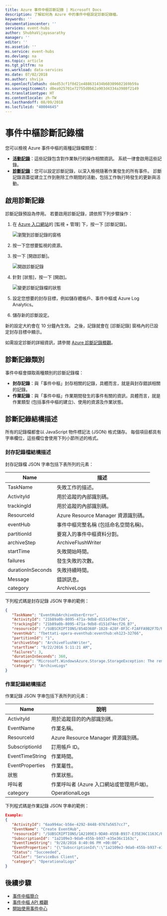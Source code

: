 ```yaml
---
title: Azure 事件中樞診斷記錄 | Microsoft Docs
description: 了解如何為 Azure 中的事件中樞設定診斷記錄檔。
keywords: ''
documentationcenter: ''
services: event-hubs
author: ShubhaVijayasarathy
manager: ''
editor: ''
ms.assetid: ''
ms.service: event-hubs
ms.devlang: na
ms.topic: article
ms.tgt_pltfrm: na
ms.workload: data-services
ms.date: 07/02/2018
ms.author: shvija
ms.openlocfilehash: d4ed53cf1f0d21e488631434b60309602169b59a
ms.sourcegitcommit: d0ea925701e72755d0b62a903d4334a3980f2149
ms.translationtype: HT
ms.contentlocale: zh-TW
ms.lasthandoff: 08/09/2018
ms.locfileid: "40004645"
---
```

# <a name="event-hubs-diagnostic-logs"></a>事件中樞診斷記錄檔

您可以檢視 Azure 事件中樞的兩種記錄檔類型：

* **[活動記錄](../monitoring-and-diagnostics/monitoring-overview-activity-logs.md)**：這些記錄包含對作業執行的操作相關資訊。 系統一律會啟用這些記錄。
* **[診斷記錄](../monitoring-and-diagnostics/monitoring-overview-of-diagnostic-logs.md)**：您可以設定診斷記錄，以深入檢視隨著作業發生的所有事件。 診斷記錄涵蓋從建立工作到刪除工作期間的活動，包括工作執行時發生的更新與活動。

## <a name="enable-diagnostic-logs"></a>啟用診斷記錄

診斷記錄預設為停用。 若要啟用診斷記錄，請依照下列步驟操作：

1.  在 [Azure 入口網站](https://portal.azure.com)的 [監視 + 管理] 下，按一下 [診斷記錄]。

    ![瀏覽到診斷記錄的窗格](./media/event-hubs-diagnostic-logs/image1.png)

2.  按一下您想要監視的資源。

3.  按一下 [開啟診斷]。

    ![開啟診斷記錄](./media/event-hubs-diagnostic-logs/image2.png)

4.  針對 [狀態]，按一下 [開啟]。

    ![變更診斷記錄檔的狀態](./media/event-hubs-diagnostic-logs/image3.png)

5.  設定您想要的封存目標，例如儲存體帳戶、事件中樞或 Azure Log Analytics。

6.  儲存新的診斷設定。

新的設定大約會在 10 分鐘內生效。 之後，記錄就會在 [診斷記錄] 窗格內的已設定封存目標中顯示。

如需設定診斷的詳細資訊，請參閱 [Azure 診斷記錄概觀](../monitoring-and-diagnostics/monitoring-overview-of-diagnostic-logs.md)。

## <a name="diagnostic-logs-categories"></a>診斷記錄類別

事件中樞會擷取兩種類別的診斷記錄檔：

* **封存記錄**：與「事件中樞」封存相關的記錄，具體而言，就是與封存錯誤相關的記錄。
* **作業記錄**：與「事件中樞」作業期間發生的事件有關的資訊，具體而言，就是作業類型 (包括事件中樞的建立)、使用的資源及作業狀態。

## <a name="diagnostic-logs-schema"></a>診斷記錄結構描述

所有的記錄檔都會以 JavaScript 物件標記法 (JSON) 格式儲存。 每個項目都具有字串欄位，這些欄位會使用下列小節所述的格式。

### <a name="archive-logs-schema"></a>封存記錄檔結構描述

封存記錄檔 JSON 字串包括下表所列的元素：

Name | 描述
------- | -------
TaskName | 失敗工作的描述。
ActivityId | 用於追蹤的內部識別碼。
trackingId | 用於追蹤的內部識別碼。
ResourceId | Azure Resource Manager 資源識別碼。
eventHub | 事件中樞完整名稱 (包括命名空間名稱)。
partitionId | 要寫入的事件中樞資料分割。
archiveStep | ArchiveFlushWriter
startTime | 失敗開始時間。
failures | 發生失敗的次數。
durationInSeconds | 失敗持續時間。
Message | 錯誤訊息。
category | ArchiveLogs

下列程式碼是封存記錄 JSON 字串的範例：

```json
{
   "TaskName": "EventHubArchiveUserError",
   "ActivityId": "21b89a0b-8095-471a-9db8-d151d74ecf26",
   "trackingId": "21b89a0b-8095-471a-9db8-d151d74ecf26_B7",
   "resourceId": "/SUBSCRIPTIONS/854D368F-1828-428F-8F3C-F2AFFA9B2F7D/RESOURCEGROUPS/DEFAULT-EVENTHUB-CENTRALUS/PROVIDERS/MICROSOFT.EVENTHUB/NAMESPACES/FBETTATI-OPERA-EVENTHUB",
   "eventHub": "fbettati-opera-eventhub:eventhub:eh123~32766",
   "partitionId": "1",
   "archiveStep": "ArchiveFlushWriter",
   "startTime": "9/22/2016 5:11:21 AM",
   "failures": 3,
   "durationInSeconds": 360,
   "message": "Microsoft.WindowsAzure.Storage.StorageException: The remote server returned an error: (404) Not Found. ---> System.Net.WebException: The remote server returned an error: (404) Not Found.\r\n   at Microsoft.WindowsAzure.Storage.Shared.Protocol.HttpResponseParsers.ProcessExpectedStatusCodeNoException[T](HttpStatusCode expectedStatusCode, HttpStatusCode actualStatusCode, T retVal, StorageCommandBase`1 cmd, Exception ex)\r\n   at Microsoft.WindowsAzure.Storage.Blob.CloudBlockBlob.<PutBlockImpl>b__3e(RESTCommand`1 cmd, HttpWebResponse resp, Exception ex, OperationContext ctx)\r\n   at Microsoft.WindowsAzure.Storage.Core.Executor.Executor.EndGetResponse[T](IAsyncResult getResponseResult)\r\n   --- End of inner exception stack trace ---\r\n   at Microsoft.WindowsAzure.Storage.Core.Util.StorageAsyncResult`1.End()\r\n   at Microsoft.WindowsAzure.Storage.Core.Util.AsyncExtensions.<>c__DisplayClass4.<CreateCallbackVoid>b__3(IAsyncResult ar)\r\n--- End of stack trace from previous location where exception was thrown ---\r\n   at System.",
   "category": "ArchiveLogs"
}
```

### <a name="operational-logs-schema"></a>作業記錄結構描述

作業記錄 JSON 字串包括下表所列的元素：

Name | 說明
------- | -------
ActivityId | 用於追蹤目的的內部識別碼。
EventName | 作業名稱。  
ResourceId | Azure Resource Manager 資源識別碼。
SubscriptionId | 訂用帳戶 ID。
EventTimeString | 作業時間。
EventProperties | 作業屬性。
狀態 | 作業狀態。
呼叫者 | 作業呼叫者 (Azure 入口網站或管理用戶端)。
category | OperationalLogs

下列程式碼是作業記錄 JSON 字串的範例：

```json
Example:
{
   "ActivityId": "6aa994ac-b56e-4292-8448-0767a5657cc7",
   "EventName": "Create EventHub",
   "resourceId": "/SUBSCRIPTIONS/1A2109E3-9DA0-455B-B937-E35E36C1163C/RESOURCEGROUPS/DEFAULT-SERVICEBUS-CENTRALUS/PROVIDERS/MICROSOFT.EVENTHUB/NAMESPACES/SHOEBOXEHNS-CY4001",
   "SubscriptionId": "1a2109e3-9da0-455b-b937-e35e36c1163c",
   "EventTimeString": "9/28/2016 8:40:06 PM +00:00",
   "EventProperties": "{\"SubscriptionId\":\"1a2109e3-9da0-455b-b937-e35e36c1163c\",\"Namespace\":\"shoeboxehns-cy4001\",\"Via\":\"https://shoeboxehns-cy4001.servicebus.windows.net/f8096791adb448579ee83d30e006a13e/?api-version=2016-07\",\"TrackingId\":\"5ee74c9e-72b5-4e98-97c4-08a62e56e221_G1\"}",
   "Status": "Succeeded",
   "Caller": "ServiceBus Client",
   "category": "OperationalLogs"
}
```

## <a name="next-steps"></a>後續步驟
* [事件中樞簡介](event-hubs-what-is-event-hubs.md)
* [事件中樞 API 概觀](event-hubs-api-overview.md)
* [開始使用事件中心](event-hubs-dotnet-standard-getstarted-send.md)
